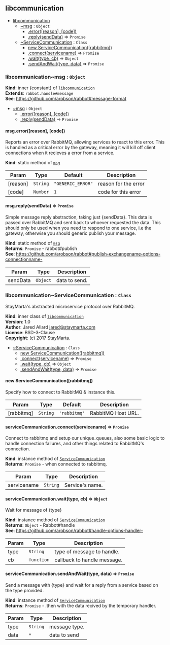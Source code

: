 <a name="module_libcommunication"></a>

## libcommunication

* [libcommunication](#module_libcommunication)
    * [~msg](#module_libcommunication..msg) : <code>Object</code>
        * [.error([reason], [code])](#module_libcommunication..msg.error)
        * [.reply(sendData)](#module_libcommunication..msg.reply) ⇒ <code>Promise</code>
    * [~ServiceCommunication](#module_libcommunication..ServiceCommunication) : <code>Class</code>
        * [new ServiceCommunication([rabbitmq])](#new_module_libcommunication..ServiceCommunication_new)
        * [.connect(servicename)](#module_libcommunication..ServiceCommunication+connect) ⇒ <code>Promise</code>
        * [.wait(type, cb)](#module_libcommunication..ServiceCommunication+wait) ⇒ <code>Object</code>
        * [.sendAndWait(type, data)](#module_libcommunication..ServiceCommunication+sendAndWait) ⇒ <code>Promise</code>

<a name="module_libcommunication..msg"></a>

### libcommunication~msg : <code>Object</code>
**Kind**: inner {constant} of [<code>libcommunication</code>](#module_libcommunication)  
**Extends**: <code>rabbot.handle#message</code>  
**See**: https://github.com/arobson/rabbot#message-format  

* [~msg](#module_libcommunication..msg) : <code>Object</code>
    * [.error([reason], [code])](#module_libcommunication..msg.error)
    * [.reply(sendData)](#module_libcommunication..msg.reply) ⇒ <code>Promise</code>

<a name="module_libcommunication..msg.error"></a>

#### msg.error([reason], [code])
Reports an error over RabbitMQ, allowing services to react to this error.
This is handled as a critical error by the gateway, meaning it will kill
off client connections when it recieves a error from a service.

**Kind**: static method of [<code>msg</code>](#module_libcommunication..msg)  

| Param | Type | Default | Description |
| --- | --- | --- | --- |
| [reason] | <code>String</code> | <code>&quot;GENERIC_ERROR&quot;</code> | reason for the error |
| [code] | <code>Number</code> | <code>1</code> | code for this error |

<a name="module_libcommunication..msg.reply"></a>

#### msg.reply(sendData) ⇒ <code>Promise</code>
Simple message reply abstraction, taking just {sendData}. This data is
passed over RabbitMQ and sent back to whoever requested the data.
This should only be used when you need to respond to one service, i.e
the gateway, otherwise you should generic publish your message.

**Kind**: static method of [<code>msg</code>](#module_libcommunication..msg)  
**Returns**: <code>Promise</code> - rabbot#publish  
**See**: https://github.com/arobson/rabbot#publish-exchangename-options-connectionname-  

| Param | Type | Description |
| --- | --- | --- |
| sendData | <code>Object</code> | data to send. |

<a name="module_libcommunication..ServiceCommunication"></a>

### libcommunication~ServiceCommunication : <code>Class</code>
StayMarta's abstracted microservice protocol over RabbitMQ.

**Kind**: inner class of [<code>libcommunication</code>](#module_libcommunication)  
**Version**: 1.0  
**Author**: Jared Allard <jared@staymarta.com>  
**License**: BSD-3-Clause  
**Copyright**: (c) 2017 StayMarta.  

* [~ServiceCommunication](#module_libcommunication..ServiceCommunication) : <code>Class</code>
    * [new ServiceCommunication([rabbitmq])](#new_module_libcommunication..ServiceCommunication_new)
    * [.connect(servicename)](#module_libcommunication..ServiceCommunication+connect) ⇒ <code>Promise</code>
    * [.wait(type, cb)](#module_libcommunication..ServiceCommunication+wait) ⇒ <code>Object</code>
    * [.sendAndWait(type, data)](#module_libcommunication..ServiceCommunication+sendAndWait) ⇒ <code>Promise</code>

<a name="new_module_libcommunication..ServiceCommunication_new"></a>

#### new ServiceCommunication([rabbitmq])
Specify how to connect to RabbitMQ & instance this.


| Param | Type | Default | Description |
| --- | --- | --- | --- |
| [rabbitmq] | <code>String</code> | <code>&#x27;rabbitmq&#x27;</code> | RabbitMQ Host URL. |

<a name="module_libcommunication..ServiceCommunication+connect"></a>

#### serviceCommunication.connect(servicename) ⇒ <code>Promise</code>
Connect to rabbitmq and setup our unique_queues, also some basic logic to
handle connection failures, and other things related to RabbitMQ's
connection.

**Kind**: instance method of [<code>ServiceCommunication</code>](#module_libcommunication..ServiceCommunication)  
**Returns**: <code>Promise</code> - when connected to rabbitmq.  

| Param | Type | Description |
| --- | --- | --- |
| servicename | <code>String</code> | Service's name. |

<a name="module_libcommunication..ServiceCommunication+wait"></a>

#### serviceCommunication.wait(type, cb) ⇒ <code>Object</code>
Wait for message of {type}

**Kind**: instance method of [<code>ServiceCommunication</code>](#module_libcommunication..ServiceCommunication)  
**Returns**: <code>Object</code> - Rabbot#handle  
**See**: https://github.com/arobson/rabbot#handle-options-handler-  

| Param | Type | Description |
| --- | --- | --- |
| type | <code>String</code> | type of message to handle. |
| cb | <code>function</code> | callback to handle message. |

<a name="module_libcommunication..ServiceCommunication+sendAndWait"></a>

#### serviceCommunication.sendAndWait(type, data) ⇒ <code>Promise</code>
Send a message with {type} and wait for a reply from a service based on the
type provided.

**Kind**: instance method of [<code>ServiceCommunication</code>](#module_libcommunication..ServiceCommunication)  
**Returns**: <code>Promise</code> - .then with the data recived by the temporary handler.  

| Param | Type | Description |
| --- | --- | --- |
| type | <code>String</code> | message type. |
| data | <code>\*</code> | data to send |

